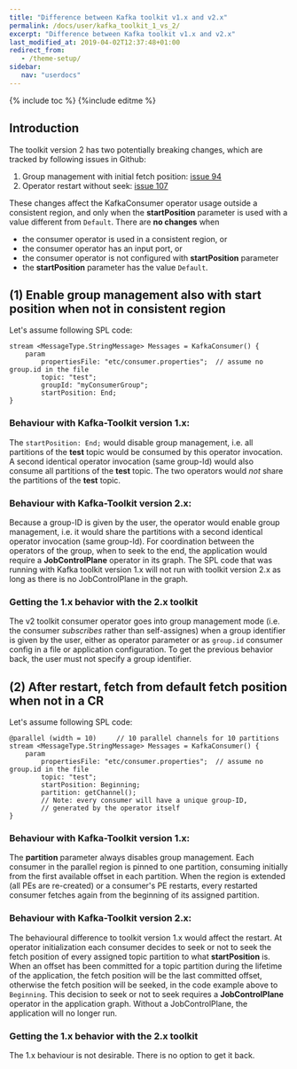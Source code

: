```yaml
---
title: "Difference between Kafka toolkit v1.x and v2.x"
permalink: /docs/user/kafka_toolkit_1_vs_2/
excerpt: "Difference between Kafka toolkit v1.x and v2.x"
last_modified_at: 2019-04-02T12:37:48+01:00
redirect_from:
   - /theme-setup/
sidebar:
   nav: "userdocs"
---
```

{% include toc %}
{%include editme %}

## Introduction
The toolkit version 2 has two potentially breaking changes, which are tracked by following issues in Github:

1. Group management with initial fetch position: [issue 94](https://github.com/IBMStreams/streamsx.kafka/issues/94)
2. Operator restart without seek: [issue 107](https://github.com/IBMStreams/streamsx.kafka/issues/107)

These changes affect the KafkaConsumer operator usage outside a consistent region, and only when the **startPosition** parameter is used with a value different from `Default`. There are **no changes** when
- the consumer operator is used in a consistent region, or
- the consumer operator has an input port, or
- the consumer operator is not configured with **startPosition** parameter
- the **startPosition** parameter has the value `Default`.

## (1) Enable group management also with start position when not in consistent region

Let's assume following SPL code:

    stream <MessageType.StringMessage> Messages = KafkaConsumer() {
        param
            propertiesFile: "etc/consumer.properties";  // assume no group.id in the file
            topic: "test";
            groupId: "myConsumerGroup";
            startPosition: End;
    }

### Behaviour with Kafka-Toolkit version 1.x:
The `startPosition: End;` would disable group management, i.e. all partitions of the **test** topic would be consumed by this operator invocation. A second identical operator invocation (same group-Id) would also consume all partitions of the **test** topic. The two operators would _not_ share the partitions of the **test** topic.

### Behaviour with Kafka-Toolkit version 2.x:
Because a group-ID is given by the user, the operator would enable group management, i.e. it would share the partitions with a second identical operator invocation (same group-Id). For coordination between the operators of the group, when to seek to the end, the application would require a **JobControlPlane** operator in its graph. The SPL code that was running with Kafka toolkit version 1.x will not run with toolkit version 2.x as long as there is no JobControlPlane in the graph.

### Getting the 1.x behavior with the 2.x toolkit
The v2 toolkit consumer operator goes into group management mode (i.e. the consumer _subscribes_ rather than self-assignes) when a group identifier is given by the user, either as operator parameter or as `group.id` consumer config in a file or application configuration. To get the previous behavior back, the user must not specify a group identifier.

## (2) After restart, fetch from default fetch position when not in a CR

Let's assume following SPL code:

    @parallel (width = 10)     // 10 parallel channels for 10 partitions
    stream <MessageType.StringMessage> Messages = KafkaConsumer() {
        param
            propertiesFile: "etc/consumer.properties";  // assume no group.id in the file
            topic: "test";
            startPosition: Beginning;
            partition: getChannel();
            // Note: every consumer will have a unique group-ID,
            // generated by the operator itself
    }

### Behaviour with Kafka-Toolkit version 1.x:
The **partition** parameter always disables group management. Each consumer in the parallel region is pinned to one partition, consuming initially from the first available offset in each partition. When the region is extended (all PEs are re-created) or a consumer's PE restarts, every restarted consumer fetches again from the beginning of its assigned partition.

### Behaviour with Kafka-Toolkit version 2.x:
The behavioural difference to toolkit version 1.x would affect the restart. At operator initialization each  consumer decides to seek or not to seek the fetch position of every assigned topic partition to what **startPosition** is. When an offset has been committed for a topic partition during the lifetime of the application, the fetch position will be the last committed offset, otherwise the fetch position will be seeked, in the code example above to `Beginning`.
This decision to seek or not to seek requires a **JobControlPlane** operator in the application graph. Without a JobControlPlane, the application will no longer run.

### Getting the 1.x behavior with the 2.x toolkit
The 1.x behaviour is not desirable. There is no option to get it back.

